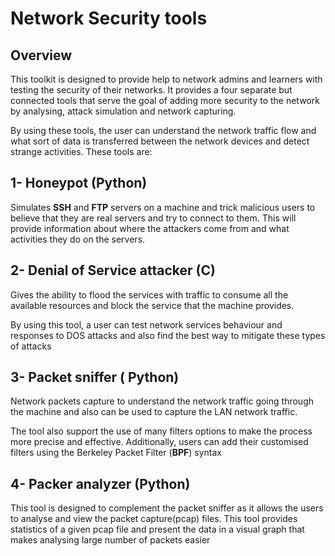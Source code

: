 # Network Security tools #

## Overview
    
This toolkit is designed to provide help to network admins and learners with testing the security of their networks. It provides a four separate but connected tools that serve the goal of adding more security to the network by analysing, attack simulation and network capturing. 
    
By using these tools, the user can understand the network traffic flow and what sort of data is transferred between the network devices and detect strange activities. These tools are:  

## 1- Honeypot (Python)

Simulates **SSH** and **FTP** servers on a machine and trick malicious users to believe that they are real servers and try to connect to them. This will provide information about where the attackers come from and what activities they do on the servers.

## 2- Denial of Service attacker (C)

Gives the ability to flood the services with traffic to consume all the available resources and block the service that the machine provides. 
    
By using this tool, a user can test network services behaviour and responses to DOS attacks and also find the best way to mitigate these types of attacks


## 3- Packet sniffer ( Python)

Network packets capture to understand the network traffic going through the machine and also can be used to capture the LAN network traffic.

The tool also support the use of many filters options to make the process more precise and effective. Additionally, users can add their customised filters using the Berkeley Packet Filter (**BPF**) syntax  


## 4- Packer analyzer (Python)

This tool is designed to complement the packet sniffer as it allows the users to analyse and view the packet capture(pcap) files. This tool provides statistics of a given pcap file and present the data in a visual graph that makes analysing large number of packets easier
